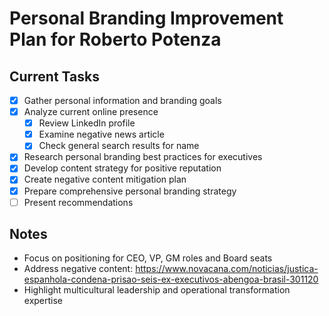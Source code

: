 # Personal Branding Improvement Plan for Roberto Potenza

## Current Tasks
- [x] Gather personal information and branding goals
- [x] Analyze current online presence
  - [x] Review LinkedIn profile
  - [x] Examine negative news article
  - [x] Check general search results for name
- [x] Research personal branding best practices for executives
- [x] Develop content strategy for positive reputation
- [x] Create negative content mitigation plan
- [x] Prepare comprehensive personal branding strategy
- [ ] Present recommendations

## Notes
- Focus on positioning for CEO, VP, GM roles and Board seats
- Address negative content: https://www.novacana.com/noticias/justica-espanhola-condena-prisao-seis-ex-executivos-abengoa-brasil-301120
- Highlight multicultural leadership and operational transformation expertise
